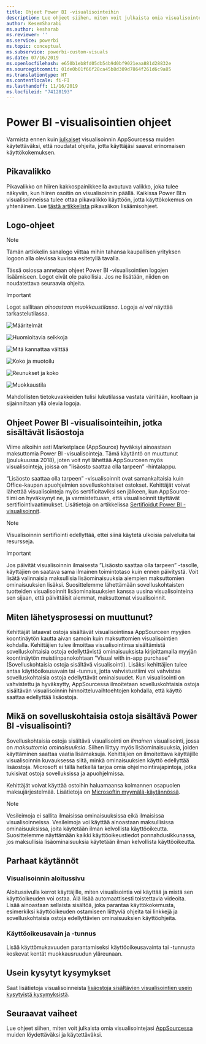 ```yaml
---
title: Ohjeet Power BI -visualisointeihin
description: Lue ohjeet siihen, miten voit julkaista omia visualisointejasi AppSourcessa muiden löydettäviksi ja käytettäviksi maksua vastaan.
author: KesemSharabi
ms.author: kesharab
ms.reviewer: ''
ms.service: powerbi
ms.topic: conceptual
ms.subservice: powerbi-custom-visuals
ms.date: 07/16/2019
ms.openlocfilehash: e650b1eb8fd05db54b9d0bf9021eaa881d28832e
ms.sourcegitcommit: 01de0b01f66f28ca45b8d309d7864f261d6c9a85
ms.translationtype: HT
ms.contentlocale: fi-FI
ms.lasthandoff: 11/16/2019
ms.locfileid: "74128193"
---
```

# <a name="guidelines-for-power-bi-visuals"></a>Power BI -visualisointien ohjeet
Varmista ennen kuin [julkaiset](https://docs.microsoft.com/power-bi/developer/office-store) visualisoinnin AppSourcessa muiden käytettäväksi, että noudatat ohjeita, jotta käyttäjäsi saavat erinomaisen käyttökokemuksen. 

## <a name="context-menu"></a>Pikavalikko
Pikavalikko on hiiren kakkospainikkeella avautuva valikko, joka tulee näkyviin, kun hiiren osoitin on visualisoinnin päällä.
Kaikissa Power BI:n visualisoinneissa tulee ottaa pikavalikko käyttöön, jotta käyttökokemus on yhtenäinen. Lue [tästä artikkelista](https://github.com/Microsoft/PowerBI-visuals/blob/gh-pages/tutorials/building-bar-chart/adding-context-menu-to-the-bar.md) pikavalikon lisäämisohjeet.


## <a name="logo-guidelines"></a>Logo-ohjeet
> [!NOTE]
> Tämän artikkelin sanalogo viittaa mihin tahansa kaupallisen yrityksen logoon alla olevissa kuvissa esitetyllä tavalla. 

Tässä osiossa annetaan ohjeet Power BI -visualisointien logojen lisäämiseen. Logot eivät ole pakollisia. Jos ne lisätään, niiden on noudatettava seuraavia ohjeita. 

> [!IMPORTANT]
> Logot sallitaan *ainoastaan muokkaustilassa*. Logoja *ei voi* näyttää tarkastelutilassa.


![Määritelmät](media/guidelines-powerbi-visuals/definitions.png)

![Huomioitavia seikkoja](media/guidelines-powerbi-visuals/things-to-keep-in-mind.png)

![Mitä kannattaa välttää](media/guidelines-powerbi-visuals/things-to-avoid.png)

![Koko ja muotoilu](media/guidelines-powerbi-visuals/size-and-format.png)

![Reunukset ja koko](media/guidelines-powerbi-visuals/margins-and-sizes.png)

![Muokkaustila](media/guidelines-powerbi-visuals/logos-in-edit-mode.png)


Mahdollisten tietokuvakkeiden tulisi lukutilassa vastata väriltään, kooltaan ja sijainniltaan yllä olevia logoja.

## <a name="guidelines-for-power-bi-visuals-with-additional-purchases"></a>Ohjeet Power BI -visualisointeihin, jotka sisältävät lisäostoja

Viime aikoihin asti Marketplace (AppSource) hyväksyi ainoastaan maksuttomia Power BI -visualisointeja. Tämä käytäntö on muuttunut (joulukuussa 2018), joten voit nyt lähettää AppSourceen myös visualisointeja, joissa on ”lisäosto saattaa olla tarpeen” -hintalappu. 

”Lisäosto saattaa olla tarpeen” -visualisoinnit ovat samankaltaisia kuin Office-kaupan apuohjelmien sovelluskohtaiset ostokset. Kehittäjät voivat lähettää visualisointeja myös sertifioitaviksi sen jälkeen, kun AppSource-tiimi on hyväksynyt ne, ja varmistettuaan, että visualisoinnit täyttävät sertifiointivaatimukset. Lisätietoja on artikkelissa [Sertifioidut Power BI -visualisoinnit](../developer/power-bi-custom-visuals-certified.md).

> [!NOTE]
> Visualisoinnin sertifiointi edellyttää, ettei siinä käytetä ulkoisia palveluita tai resursseja.

>[!IMPORTANT]  
> Jos päivität visualisoinnin ilmaisesta ”Lisäosto saattaa olla tarpeen” -tasolle, käyttäjien on saatava sama ilmainen toimintotaso kuin ennen päivitystä. Voit lisätä valinnaisia maksullisia lisäominaisuuksia aiempien maksuttomien ominaisuuksien lisäksi. Suosittelemme lähettämään sovelluskohtaisten tuotteiden visualisoinnit lisäominaisuuksien kanssa uusina visualisointeina sen sijaan, että päivittäisit aiemmat, maksuttomat visualisoinnit.

## <a name="what-changed-in-the-submission-process"></a>Miten lähetysprosessi on muuttunut?

Kehittäjät lataavat ostoja sisältävät visualisointinsa AppSourceen myyjien koontinäytön kautta aivan samoin kuin maksuttomien visualisointien kohdalla. Kehittäjien tulee ilmoittaa visualisointinsa sisältämistä sovelluskohtaisia ostoja edellyttävistä ominaisuuksista kirjoittamalla myyjän koontinäytön muistiinpanokohtaan ”Visual with in-app purchase” (Sovelluskohtaisia ostoja sisältävä visualisointi). Lisäksi kehittäjien tulee antaa käyttöoikeusavain tai -tunnus, jotta vahvistustiimi voi vahvistaa sovelluskohtaisia ostoja edellyttävät ominaisuudet. Kun visualisointi on vahvistettu ja hyväksytty, AppSourcessa ilmoitetaan sovelluskohtaisia ostoja sisältävän visualisoinnin hinnoitteluvaihtoehtojen kohdalla, että käyttö saattaa edellyttää lisäostoja.

## <a name="what-is-a-power-bi-visual-with-iap-features"></a>Mikä on sovelluskohtaisia ostoja sisältävä Power BI -visualisointi?

Sovelluskohtaisia ostoja sisältävä visualisointi on *ilmainen* visualisointi, jossa on *maksuttomia ominaisuuksia*. Siihen liittyy myös lisäominaisuuksia, joiden käyttäminen saattaa vaatia lisämaksuja. Kehittäjien on ilmoitettava käyttäjille visualisoinnin kuvauksessa siitä, minkä ominaisuuksien käyttö edellyttää lisäostoja. Microsoft ei tällä hetkellä tarjoa omia ohjelmointirajapintoja, jotka tukisivat ostoja sovelluksissa ja apuohjelmissa.

Kehittäjät voivat käyttää ostoihin haluamaansa kolmannen osapuolen maksujärjestelmää. Lisätietoja on [Microsoftin myymälä-käytännössä](https://docs.microsoft.com/office/dev/store/validation-policies#2-apps-or-add-ins-can-display-certain-ads).

> [!NOTE]
> Vesileimoja ei sallita ilmaisissa ominaisuuksissa eikä ilmaisissa visualisoinneissa. Vesileimoja voi käyttää ainoastaan maksullisissa ominaisuuksissa, joita käytetään ilman kelvollista käyttöoikeutta. Suosittelemme näyttämään kaikki käyttöoikeustiedot ponnahdusikkunassa, jos maksullisia lisäominaisuuksia käytetään ilman kelvollista käyttöoikeutta.  


## <a name="best-practices"></a>Parhaat käytännöt

### <a name="visual-landing-page"></a>Visualisoinnin aloitussivu

Aloitussivulla kerrot käyttäjille, miten visualisointia voi käyttää ja mistä sen käyttöoikeuden voi ostaa. Älä lisää automaattisesti toistettavia videoita. Lisää ainoastaan sellaista sisältöä, joka parantaa käyttökokemusta, esimerkiksi käyttöoikeuden ostamiseen liittyviä ohjeita tai linkkejä ja sovelluskohtaisia ostoja edellyttävien ominaisuuksien käyttöohjeita.

### <a name="license-key-and-token"></a>Käyttöoikeusavain ja -tunnus

Lisää käyttömukavuuden parantamiseksi käyttöoikeusavainta tai -tunnusta koskevat kentät muokkausruudun yläreunaan.

## <a name="faq"></a>Usein kysytyt kysymykset

Saat lisätietoja visualisoinneista [lisäostoja sisältävien visualisointien usein kysytyistä kysymyksistä](https://docs.microsoft.com/power-bi/power-bi-custom-visuals-faq#visuals-with-additional-purchases).

## <a name="next-steps"></a>Seuraavat vaiheet

Lue ohjeet siihen, miten voit julkaista omia visualisointejasi [AppSourcessa](office-store.md) muiden löydettäväksi ja käytettäväksi.
